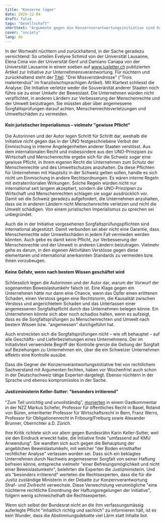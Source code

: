 ```yaml
---
title: "Konzerne lügen"
date: 2020-12-04
draft: false
tags: "Gesellschaft"
shorttext: "Argumente gegen die Konzernverantwortungsinitiative sind haltlos, stellt eine soeben publizierte Rechtsschrift fest."
cover: "society"
lang: de
---
```


In der Wortwahl nüchtern und zurückhaltend, in der Sache geradezu vernichtend: So urteilen Evelyne Schmid von der Universität Lausanne, Elena Cima von der Universität Genf und Damiano Canapa von der Universität Lausanne in einem soeben auf www.jusletter.ch publizierten Artikel zur Initiative zur Unternehmensverantwortung. Für nüchtern und zurückhaltend steht der [Titel](https://jusletter.weblaw.ch/juslissues/2020/1046/--entreprises-respon_b579f558dd.html__ONCE&login=false "'Entreprises responsables': trois malentendus"): "Drei Missverständnisse" ("Trois malentendus" im französischsprachigen Artikel). Mit Klartext schliesst die Analyse: Die Initiative verletze weder die Souveränität anderer Staaten noch führe sie zu einer Umkehr der Beweislast. Die Unternehmen würden nicht verpflichtet, in anderen Ländern zur Verbesserung der Menschenrechte und der Umwelt beizutragen. Sie müssten aber über angemessene Sorgfaltsprüfungen darauf achten, Menschenrechtsverletzungen und Umweltschäden zu vermeiden.

#### Kein juristischer Imperialismus – vielmehr "gewisse Pflicht"

Die Autorinnen und der Autor legen Schritt für Schritt dar, weshalb die Initiative nicht gegen das in der UNO festgeschriebene Verbot der Einmischung in interne Angelegenheiten anderer Staaten verstösst. Aus dem internationalen Recht und insbesondere aus den UNO-Prinzipien zu Wirtschaft und Menschenrechte ergebe sich für die Schweiz sogar eine gewisse Pflicht, in ihrem eigenen Recht die Unternehmen zum Schutz der Menschenrechte und des Umweltschutzes anzuhalten. Da diese Pflichten für Unternehmen mit Hauptsitz in der Schweiz gelten sollen, handle es sich nicht um Einmischung in andere Rechtsordnungen. Es wären interne Regeln mit extraterritorialen Wirkungen. Solche Regeln würden nicht nur international seit langem akzeptiert, sondern die UNO-Prinzipien zu Wirtschaft und Menschenrechten schlagen sie sogar ausdrücklich vor. Damit sei die Schweiz geradezu aufgefordert, die Unternehmen anzuhalten, dass sie in anderen Ländern nicht Menschenrechte verletzen und nicht die Umwelt schädigen. Von einem juristischen Imperialismus zu sprechen sei unbegründet.

Auch die in der Initiative vorgesehenen Sorgfaltsprüfungspflichten sind international abgestützt. Damit verbunden sei aber nicht eine Garantie, dass Menschenrechte oder Umweltschäden in jedem Fall vermieden werden könnten. Auch gebe es damit keine Pflicht, zur Verbesserung der Menschenrechte und der Umwelt in anderen Ländern beizutragen. Vielmehr gehe es darum, in den eigenen Aktivitäten Verstösse gegen diese elementaren und international anerkannten Standards zu vermeiden bzw. ihnen vorzubeugen.

#### Keine Gefahr, wenn nach bestem Wissen geschäftet wird

Schliesslich legen die Autorinnen und der Autor dar, warum der Vorwurf der sogenannten Beweislastumkehr falsch ist. Eine Klage gegen ein Unternehmen hätte nur dann eine Chance, wenn das Opfer einen erlittenen Schaden, einen Verstoss gegen eine Rechtsnorm, die Kausalität zwischen Verstoss und angerichtetem Schaden und das Unterlassen einer angemessenen Sorgfaltspflicht durch das Unternehmen belegen könne. Ein Unternehmen könnte sich aber noch schadlos halten, wenn es aufzeigt, dass es die Sorgfaltsprüfungen zu Menschenrechten und Umwelt nach bestem Wissen bzw. "angemessen" durchgeführt hat.

Auch erstreckten sich die Sorgfaltsprüfungen nicht – wie oft behauptet – auf alle Geschäfts- und Lieferbeziehungen eines Unternehmens. Der im Initiativtext verwendete Begriff der Kontrolle grenze die Geltung der Sorgfalt auf Beziehungen zu Unternehmen ein, über die ein Schweizer Unternehmen effektiv eine Kontrolle ausübe.

Dass die Gegner der Konzernverantwortungsinitiative frei von rechtlichem Sachverstand mit Argumenten fechten, haben vor Wochenfrist auch schon in der Deutschschweiz tätige Experten dargelegt. Ebenso nüchtern in der Sprache und ebenso kompromisslos in der Sache.

#### Justizministerin Keller-Sutter: "besonders irritierend"

"Zum Teil unrichtig und unvollständig", [monierten](https://www.nzz.ch/meinung/konzernverantwortung-eine-nuechterne-wuerdigung-ld.1586853?reduced=true "Konzernverantwortung – eine nüchterne Würdigung") in einem Gastkommentar in der NZZ Markus Schefer, Professor für öffentliches Recht in Basel, Roland von Büren, emeritierter Professor für Wirtschaftsrecht in Bern, Franz Werro, Professor für Obligationenrecht in Fribourg/Freiburg sowie Alexander Brunner, Oberrichter a.D. Zürich.

Ihre Kritik richtete sich vor allem gegen Bundesrätin Karin Keller-Sutter, weil sie den Eindruck erweckt habe, die Initiative finde "umfassend auf KMU Anwendung". Sie wandten sich auch gegen die Behauptung der angeblichen Beweislastumkehr, mit welcher "der Boden ernsthafter rechtlicher Analyse" verlassen worden sei. Dass sich ein beklagtes Unternehmen durch Nachweis angemessener Sorgfalt von seiner Haftung befreien könne, entspreche vielmehr "einer Befreiungsmöglichkeit und nicht einer Beweislastumkehr", belehrten die Experten die Justizministerin. Und als "besonders irritierend" werteten die Rechtsexperten, dass die für die Justiz zuständige Ministerin in der Debatte zur Konzernverantwortung Straf- und Zivilrecht verwechsle. Diese Verwechslung verunmögliche "eine nüchterne rechtliche Einordnung der Haftungsregelungen der Initiative", folgern wenig schmeichelhaft die Rechtsexperten.

Wenn sich selbst der Bundesrat nicht an die ihm verfassungsmässig auferlegte Pflicht "inhaltlich richtig und sachlich" zu informieren hält, ist es kein Wunder, dass die Abstimmungsdebatte viel Lärm statt Inhalte bot.
